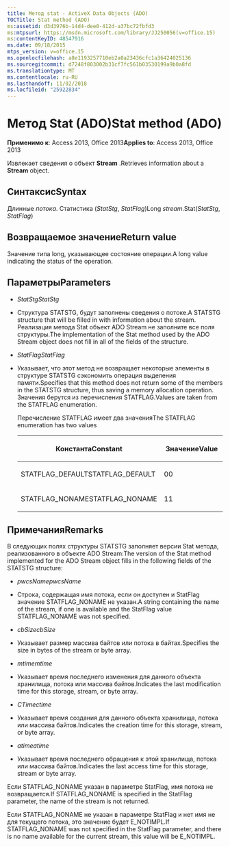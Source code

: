 ```yaml
---
title: Метод stat - ActiveX Data Objects (ADO)
TOCTitle: Stat method (ADO)
ms:assetid: d3d3976b-14d4-dee0-412d-a37bc72fbfd3
ms:mtpsurl: https://msdn.microsoft.com/library/JJ250056(v=office.15)
ms:contentKeyID: 48547916
ms.date: 09/18/2015
mtps_version: v=office.15
ms.openlocfilehash: a8e1193257710eb2a0a23436cfc1a36424025136
ms.sourcegitcommit: d7248f803002b31cf7fc561b03530199a9b0a8fd
ms.translationtype: MT
ms.contentlocale: ru-RU
ms.lasthandoff: 11/02/2018
ms.locfileid: "25922834"
---
```

# <a name="stat-method-ado"></a><span data-ttu-id="d38aa-102">Метод Stat (ADO)</span><span class="sxs-lookup"><span data-stu-id="d38aa-102">Stat method (ADO)</span></span>


<span data-ttu-id="d38aa-103">**Применимо к**: Access 2013, Office 2013</span><span class="sxs-lookup"><span data-stu-id="d38aa-103">**Applies to**: Access 2013, Office 2013</span></span>

<span data-ttu-id="d38aa-104">Извлекает сведения о объект **Stream** .</span><span class="sxs-lookup"><span data-stu-id="d38aa-104">Retrieves information about a **Stream** object.</span></span>

## <a name="syntax"></a><span data-ttu-id="d38aa-105">Синтаксис</span><span class="sxs-lookup"><span data-stu-id="d38aa-105">Syntax</span></span>

<span data-ttu-id="d38aa-106">Длинные *потока*. Статистика (*StatStg*, *StatFlag*)</span><span class="sxs-lookup"><span data-stu-id="d38aa-106">Long *stream*.Stat(*StatStg*, *StatFlag*)</span></span>

## <a name="return-value"></a><span data-ttu-id="d38aa-107">Возвращаемое значение</span><span class="sxs-lookup"><span data-stu-id="d38aa-107">Return value</span></span>

<span data-ttu-id="d38aa-108">Значение типа long, указывающее состояние операции.</span><span class="sxs-lookup"><span data-stu-id="d38aa-108">A long value indicating the status of the operation.</span></span>

## <a name="parameters"></a><span data-ttu-id="d38aa-109">Параметры</span><span class="sxs-lookup"><span data-stu-id="d38aa-109">Parameters</span></span>

  - <span data-ttu-id="d38aa-110">*StatStg*</span><span class="sxs-lookup"><span data-stu-id="d38aa-110">*StatStg*</span></span>

  - <span data-ttu-id="d38aa-111">Структура STATSTG, будут заполнены сведения о потоке.</span><span class="sxs-lookup"><span data-stu-id="d38aa-111">A STATSTG structure that will be filled in with information about the stream.</span></span> <span data-ttu-id="d38aa-112">Реализация метода Stat объект ADO Stream не заполните все поля структуры.</span><span class="sxs-lookup"><span data-stu-id="d38aa-112">The implementation of the Stat method used by the ADO Stream object does not fill in all of the fields of the structure.</span></span>

  - <span data-ttu-id="d38aa-113">*StatFlag*</span><span class="sxs-lookup"><span data-stu-id="d38aa-113">*StatFlag*</span></span>

  - <span data-ttu-id="d38aa-114">Указывает, что этот метод не возвращает некоторые элементы в структуре STATSTG сэкономить операция выделения памяти.</span><span class="sxs-lookup"><span data-stu-id="d38aa-114">Specifies that this method does not return some of the members in the STATSTG structure, thus saving a memory allocation operation.</span></span> <span data-ttu-id="d38aa-115">Значения берутся из перечисления STATFLAG.</span><span class="sxs-lookup"><span data-stu-id="d38aa-115">Values are taken from the STATFLAG enumeration.</span></span>  
      
    <span data-ttu-id="d38aa-116">Перечисление STATFLAG имеет два значения</span><span class="sxs-lookup"><span data-stu-id="d38aa-116">The STATFLAG enumeration has two values</span></span>
    
    <table>
    <colgroup>
    <col style="width: 50%" />
    <col style="width: 50%" />
    </colgroup>
    <thead>
    <tr class="header">
    <th><p><span data-ttu-id="d38aa-117">Константа</span><span class="sxs-lookup"><span data-stu-id="d38aa-117">Constant</span></span></p></th>
    <th><p><span data-ttu-id="d38aa-118">Значение</span><span class="sxs-lookup"><span data-stu-id="d38aa-118">Value</span></span></p></th>
    </tr>
    </thead>
    <tbody>
    <tr class="odd">
    <td><p><span data-ttu-id="d38aa-119">STATFLAG_DEFAULT</span><span class="sxs-lookup"><span data-stu-id="d38aa-119">STATFLAG_DEFAULT</span></span></p></td>
    <td><p><span data-ttu-id="d38aa-120">0</span><span class="sxs-lookup"><span data-stu-id="d38aa-120">0</span></span></p></td>
    </tr>
    <tr class="even">
    <td><p><span data-ttu-id="d38aa-121">STATFLAG_NONAME</span><span class="sxs-lookup"><span data-stu-id="d38aa-121">STATFLAG_NONAME</span></span></p></td>
    <td><p><span data-ttu-id="d38aa-122">1</span><span class="sxs-lookup"><span data-stu-id="d38aa-122">1</span></span></p></td>
    </tr>
    </tbody>
    </table>


## <a name="remarks"></a><span data-ttu-id="d38aa-123">Примечания</span><span class="sxs-lookup"><span data-stu-id="d38aa-123">Remarks</span></span>

<span data-ttu-id="d38aa-124">В следующих полях структуры STATSTG заполняет версии Stat метода, реализованного в объекте ADO Stream:</span><span class="sxs-lookup"><span data-stu-id="d38aa-124">The version of the Stat method implemented for the ADO Stream object fills in the following fields of the STATSTG structure:</span></span>

  - <span data-ttu-id="d38aa-125">*pwcsName*</span><span class="sxs-lookup"><span data-stu-id="d38aa-125">*pwcsName*</span></span>

  - <span data-ttu-id="d38aa-126">Строка, содержащая имя потока, если он доступен и StatFlag значение STATFLAG\_NONAME не указан.</span><span class="sxs-lookup"><span data-stu-id="d38aa-126">A string containing the name of the stream, if one is available and the StatFlag value STATFLAG\_NONAME was not specified.</span></span>

  - <span data-ttu-id="d38aa-127">*cbSize*</span><span class="sxs-lookup"><span data-stu-id="d38aa-127">*cbSize*</span></span>

  - <span data-ttu-id="d38aa-128">Указывает размер массива байтов или потока в байтах.</span><span class="sxs-lookup"><span data-stu-id="d38aa-128">Specifies the size in bytes of the stream or byte array.</span></span>

  - <span data-ttu-id="d38aa-129">*mtime*</span><span class="sxs-lookup"><span data-stu-id="d38aa-129">*mtime*</span></span>

  - <span data-ttu-id="d38aa-130">Указывает время последнего изменения для данного объекта хранилища, потока или массива байтов.</span><span class="sxs-lookup"><span data-stu-id="d38aa-130">Indicates the last modification time for this storage, stream, or byte array.</span></span>

  - <span data-ttu-id="d38aa-131">*CTime*</span><span class="sxs-lookup"><span data-stu-id="d38aa-131">*ctime*</span></span>

  - <span data-ttu-id="d38aa-132">Указывает время создания для данного объекта хранилища, потока или массива байтов.</span><span class="sxs-lookup"><span data-stu-id="d38aa-132">Indicates the creation time for this storage, stream, or byte array.</span></span>

  - <span data-ttu-id="d38aa-133">*atime*</span><span class="sxs-lookup"><span data-stu-id="d38aa-133">*atime*</span></span>

  - <span data-ttu-id="d38aa-134">Указывает время последнего обращения к этой хранилища, потока или массива байтов.</span><span class="sxs-lookup"><span data-stu-id="d38aa-134">Indicates the last access time for this storage, stream or byte array.</span></span>

<span data-ttu-id="d38aa-135">Если STATFLAG\_NONAME указан в параметре StatFlag, имя потока не возвращается.</span><span class="sxs-lookup"><span data-stu-id="d38aa-135">If STATFLAG\_NONAME is specified in the StatFlag parameter, the name of the stream is not returned.</span></span>

<span data-ttu-id="d38aa-136">Если STATFLAG\_NONAME не указан в параметре StatFlag и нет имя не для текущего потока, это значение будет E\_NOTIMPL.</span><span class="sxs-lookup"><span data-stu-id="d38aa-136">If STATFLAG\_NONAME was not specified in the StatFlag parameter, and there is no name available for the current stream, this value will be E\_NOTIMPL.</span></span>

